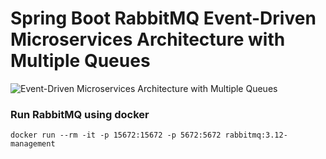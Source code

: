 # Spring Boot RabbitMQ Event-Driven Microservices Architecture with Multiple Queues

![Event-Driven Microservices Architecture with Multiple Queues](https://github.com/saputhebeast/spring-boot-event-driven-microservices-with-rabbitmq/assets/72787452/7adebe54-01b2-42ff-bfbc-57beb8bccf07)

### Run RabbitMQ using docker
```
docker run --rm -it -p 15672:15672 -p 5672:5672 rabbitmq:3.12-management
```
